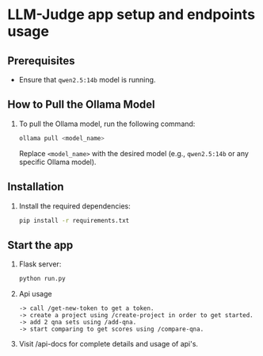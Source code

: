 

# LLM-Judge app setup and endpoints usage

## Prerequisites
- Ensure that `qwen2.5:14b` model is running.

## How to Pull the Ollama Model
1. To pull the Ollama model, run the following command:
    ```sh
    ollama pull <model_name>
    ```
    Replace `<model_name>` with the desired model (e.g., `qwen2.5:14b` or any specific Ollama model).


## Installation
1. Install the required dependencies:
    ```sh
    pip install -r requirements.txt
    ```

## Start the app
1. Flask server:
    ```sh
    python run.py
    ```
2. Api usage 
    ```
    -> call /get-new-token to get a token.
    -> create a project using /create-project in order to get started.
    -> add 2 qna sets using /add-qna.
    -> start comparing to get scores using /compare-qna.
    ```
3. Visit /api-docs for complete details and usage of api's.

